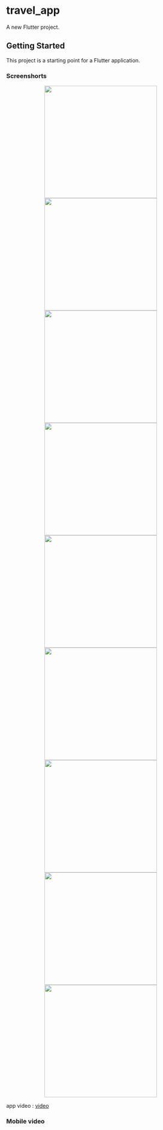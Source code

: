 # travel_app

A new Flutter project.

## Getting Started

This project is a starting point for a Flutter application.


### Screenshorts
<p align ='center'>
  <img src='https://github.com/user-attachments/assets/698ccbb8-0921-4ce2-bc06-6a2ac3f8deeb' width=300>
  <img src='https://github.com/user-attachments/assets/0720d6f3-13c6-4443-a931-3d3c9dadea54' width=300> 
  <img src='https://github.com/user-attachments/assets/12462c23-0d7c-4b68-a648-9966761f9033' width=300> 
  <img src='https://github.com/user-attachments/assets/12462c23-0d7c-4b68-a648-9966761f9033' width=300> 
  <img src='https://github.com/user-attachments/assets/d74525a7-f847-454c-913f-88f0a6889b24' width=300> 
  <img src='https://github.com/user-attachments/assets/41514aab-e434-4ab8-b1c5-4a26a2e7df54' width=300> 
  <img src='https://github.com/user-attachments/assets/03544f89-454b-45f5-a786-b4c38b134918' width=300> 
  <img src='https://github.com/user-attachments/assets/ee961b43-e00e-43dd-aae5-02cf1e440a0a' width=300> 
  <img src='https://github.com/user-attachments/assets/498db956-2031-470f-a119-bf0e081c2490' width=300> 
   
 
  
 

</p>

app video : [video]()

### Mobile video









